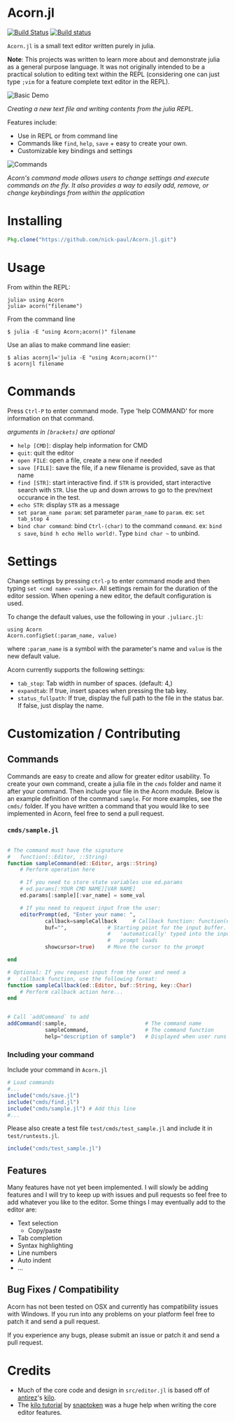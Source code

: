 # Acorn.jl

[![Build Status](https://travis-ci.org/nick-paul/Acorn.jl.svg?branch=master)](https://travis-ci.org/nick-paul/Acorn.jl) [![Build status](https://ci.appveyor.com/api/projects/status/tv53ynbt8lrwf6jd?svg=true)](https://ci.appveyor.com/project/nick-paul/acorn-jl)

`Acorn.jl` is a small text editor written purely in julia.

**Note**: This projects was written to learn more about and demonstrate julia as a general purpose language. It was not originally intended to be a practical solution to editing text within the REPL (considering one can just type `;vim` for a feature complete text editor in the REPL).

![Basic Demo](http://npaul.co/files/Acorn_basic_demo.gif)

*Creating a new text file and writing contents from the julia REPL.*

Features include:

  - Use in REPL or from command line
  - Commands like `find`, `help`, `save` + easy to create your own.
  - Customizable key bindings and settings

![Commands](http://npaul.co/files/Acorn_commands_demo.gif)

*Acorn's command mode allows users to change settings and execute commands on the fly. It also provides a way to easily add, remove, or change keybindings from within the application*




# Installing

```julia
Pkg.clone("https://github.com/nick-paul/Acorn.jl.git")
```

# Usage

From within the REPL:

```
julia> using Acorn
julia> acorn("filename")
```

From the command line

```
$ julia -E "using Acorn;acorn()" filename
```

Use an alias to make command line easier:

```
$ alias acornjl='julia -E "using Acorn;acorn()"'
$ acornjl filename
```

# Commands

Press `Ctrl-P` to enter command mode. Type 'help COMMAND' for more information on that command.

*arguments in `[brackets]` are optional*

  - `help [CMD]`: display help information for CMD
  - `quit`: quit the editor
  - `open FILE`: open a file, create a new one if needed
  - `save [FILE]`: save the file, if a new filename is provided, save as that name
  - `find [STR]`: start interactive find. if `STR` is provided, start interactive search with `STR`. Use the up and down arrows to go to the prev/next occurance in the test.
  - `echo STR`: display `STR` as a message
  - `set param_name param`: set parameter `param_name` to `param`. ex: `set tab_stop 4`
  - `bind char command`: bind `Ctrl-(char)` to the command `command`. ex: `bind s save`, `bind h echo Hello world!`. Type `bind char ~` to unbind.

# Settings

Change settings by pressing `ctrl-p` to enter command mode and then typing `set <cmd name> <value>`. All settings remain for the duration of the editor session. When opening a new editor, the default configuration is used. 

To change the default values, use the following in your `.juliarc.jl`:

```
using Acorn
Acorn.configSet(:param_name, value)
```
where `:param_name` is a symbol with the parameter's name and `value` is the new default value.

Acorn currently supports the following settings:

  - `tab_stop`: Tab width in number of spaces. (default: 4,)
  - `expandtab`: If true, insert spaces when pressing the tab key.
  - `status_fullpath`: If true, display the full path to the file in the status bar. If false, just display the name.


# Customization / Contributing

## Commands

Commands are easy to create and allow for greater editor usability. To create your own command, create a julia file in the `cmds` folder and name it after your command. Then include your file in the Acorn module. Below is an example definition of the command `sample`. For more examples, see the `cmds/` folder. If you have written a command that you would like to see implemented in Acorn, feel free to send a pull request.


### `cmds/sample.jl`

```julia

# The command must have the signature
#   function(::Editor, ::String)
function sampleCommand(ed::Editor, args::String)
    # Perform operation here

    # If you need to store state variables use ed.params
    # ed.params[:YOUR CMD NAME][VAR NAME]
    ed.params[:sample][:var_name] = some_val

    # If you need to request input from the user:
    editorPrompt(ed, "Enter your name: ",
            callback=sampleCallback     # Callback function: function(ed::Editor, buf::String, key::Char
            buf="",             # Starting point for the input buffer. This text is
                                #   'automatically' typed into the input when the
                                #   prompt loads
            showcursor=true)    # Move the cursor to the prompt

end

# Optional: If you request input from the user and need a
#   callback function, use the following format:
function sampleCallback(ed::Editor, buf::String, key::Char)
    # Perform callback action here...
end


# Call `addCommand` to add
addCommand(:sample,                         # The command name
            sampleCommand,                  # The command function
            help="description of sample")   # Displayed when user runs 'help sample'
```

### Including your command

Include your command in `Acorn.jl`

```julia
# Load commands
#...
include("cmds/save.jl")
include("cmds/find.jl")
include("cmds/sample.jl") # Add this line
#...
```

Please also create a test file `test/cmds/test_sample.jl` and include it in `test/runtests.jl`.

```julia
include("cmds/test_sample.jl")
```

## Features

Many features have not yet been implemented. I will slowly be adding features and I will try to keep up with issues and pull requests so feel free to add whatever you like to the editor. Some things I may eventually add to the editor are:

  - Text selection
    - Copy/paste
  - Tab completion
  - Syntax highlighting
  - Line numbers
  - Auto indent
  - ...

## Bug Fixes / Compatibility

Acorn has not been tested on OSX and currently has compatibility issues with Windows. If you run into any problems on your platform feel free to patch it and send a pull request.

If you experience any bugs, please submit an issue or patch it and send a pull request.

# Credits

  - Much of the core code and design in `src/editor.jl` is based off of [antirez](http://invece.org/)'s [kilo](http://antirez.com/news/108). 
  - The [kilo tutorial](http://viewsourcecode.org/snaptoken/kilo/) by [snaptoken](https://github.com/snaptoken) was a huge help when writing the core editor features.
